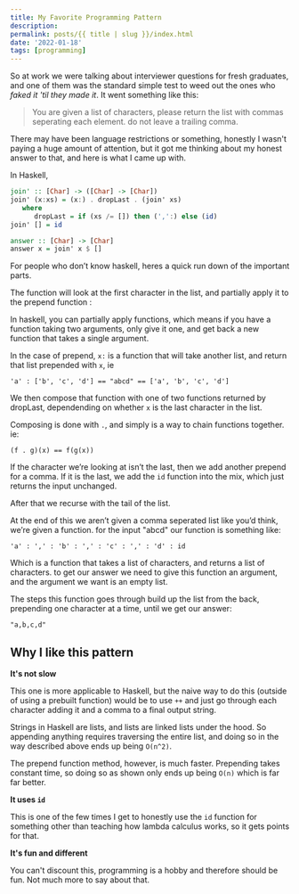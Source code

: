 ```yaml
---
title: My Favorite Programming Pattern
description: 
permalink: posts/{{ title | slug }}/index.html
date: '2022-01-18'
tags: [programming]
---
```


So at work we were talking about interviewer questions for fresh graduates, and one of them was the standard simple test to weed out the ones who *faked it 'til they made it*. It went something like this:

> You are given a list of characters, please return the list with commas seperating each element. do not leave a trailing comma.

There may have been language restrictions or something, honestly I wasn't paying a huge amount of attention, but it got me thinking about my honest answer to that, and here is what I came up with.

In Haskell,

```haskell
join' :: [Char] -> ([Char] -> [Char])
join' (x:xs) = (x:) . dropLast . (join' xs)
   where
      dropLast = if (xs /= []) then (',':) else (id)
join' [] = id

answer :: [Char] -> [Char]
answer x = join' x $ []
```

For people who don’t know haskell, heres a quick run down of the important parts.

The function will look at the first character in the list, and partially apply it to the prepend function :

In haskell, you can partially apply functions, which means if you have a function taking two arguments, only give it one, and get back a new function that takes a single argument.

In the case of prepend, `x:` is a function that will take another list, and return that list prepended with `x`, ie

`'a' : ['b', 'c', 'd'] == "abcd" == ['a', 'b', 'c', 'd']`

We then compose that function with one of two functions returned by dropLast, dependending on whether `x` is the last character in the list.

Composing is done with `.`, and simply is a way to chain functions together. ie:

`(f . g)(x) == f(g(x))`

If the character we’re looking at isn’t the last, then we add another prepend for a comma. If it is the last, we add the `id` function into the mix, which just returns the input unchanged.

After that we recurse with the tail of the list.

At the end of this we aren’t given a comma seperated list like you’d think, we’re given a function. for the input "abcd" our function is something like:

`'a' : ',' : 'b' : ',' : 'c' : ',' : 'd' : id`

Which is a function that takes a list of characters, and returns a list of characters. to get our answer we need to give this function an argument, and the argument we want is an empty list.

The steps this function goes through build up the list from the back, prepending one character at a time, until we get our answer:

`"a,b,c,d"`

## Why I like this pattern
**It's not slow**

This one is more applicable to Haskell, but the naive way to do this (outside of using a prebuilt function) would be to use `++` and just go through each character adding it and a comma to a final output string.

Strings in Haskell are lists, and lists are linked lists under the hood. So appending anything requires traversing the entire list, and doing so in the way described above ends up being `O(n^2)`.

The prepend function method, however, is much faster. Prepending takes constant time, so doing so as shown only ends up being `O(n)` which is far far better.

**It uses `id`**

This is one of the few times I get to honestly use the `id` function for something other than teaching how lambda calculus works, so it gets points for that.

**It's fun and different**

You can't discount this, programming is a hobby and therefore should be fun. Not much more to say about that.

